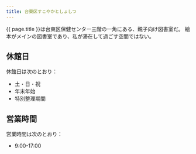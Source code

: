 ```yaml
---
title: 台東区すこやかとしょしつ
---
```


{{ page.title }}は台東区保健センター三階の一角にある、親子向け図書室だ。
絵本がメインの図書室であり、私が滞在して過ごす空間ではない。

## 休館日

休館日は次のとおり：

* 土・日・祝
* 年末年始
* 特別整理期間

## 営業時間

営業時間は次のとおり：

* 9:00-17:00

